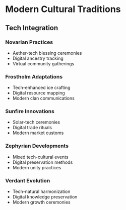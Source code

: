 # Modern Cultural Traditions

## Tech Integration

### Novarian Practices
- Aether-tech blessing ceremonies
- Digital ancestry tracking
- Virtual community gatherings

### Frostholm Adaptations
- Tech-enhanced ice crafting
- Digital resource mapping
- Modern clan communications

### Sunfire Innovations
- Solar-tech ceremonies
- Digital trade rituals
- Modern market customs

### Zephyrian Developments
- Mixed tech-cultural events
- Digital preservation methods
- Modern unity practices

### Verdant Evolution
- Tech-natural harmonization
- Digital knowledge preservation
- Modern growth ceremonies
